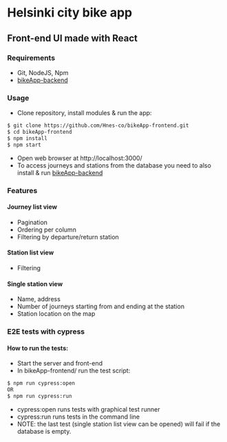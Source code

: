 # Helsinki city bike app
## Front-end UI made with React

### Requirements
- Git, NodeJS, Npm
- [bikeApp-backend](https://github.com/Hnes-co/bikeApp-backend)

### Usage
- Clone repository, install modules & run the app:
```bash
$ git clone https://github.com/Hnes-co/bikeApp-frontend.git
$ cd bikeApp-frontend
$ npm install
$ npm start
```
- Open web browser at http://localhost:3000/
- To access journeys and stations from the database you need to also install & run [bikeApp-backend](https://github.com/Hnes-co/bikeApp-backend)

### Features
#### Journey list view 
- Pagination 
- Ordering per column 
- Filtering by departure/return station
#### Station list view 
- Filtering
#### Single station view 
- Name, address
- Number of journeys starting from and ending at the station
- Station location on the map
### E2E tests with cypress
#### How to run the tests: 
- Start the server and front-end
- In bikeApp-frontend/ run the test script:
```bash
$ npm run cypress:open
OR
$ npm run cypress:run
```
- cypress:open runs tests with graphical test runner
- cypress:run runs tests in the command line
- NOTE: the last test (single station list view can be opened) will fail if the database is empty.
